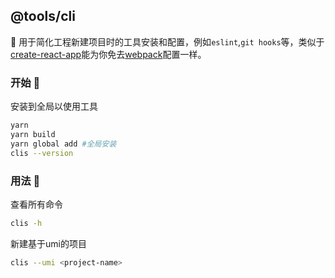 ## @tools/cli

🍙 用于简化工程新建项目时的工具安装和配置，例如`eslint`,`git hooks`等，类似于[create-react-app](https://github.com/facebook/create-react-app)能为你免去[webpack](https://github.com/webpack/webpack)配置一样。

### 开始 🐠
安装到全局以使用工具
```bash
yarn
yarn build
yarn global add #全局安装
clis --version
```
### 用法 🚀
查看所有命令
```bash
clis -h
```
新建基于umi的项目
```bash
clis --umi <project-name>
```
